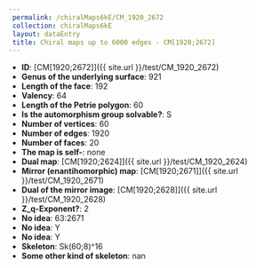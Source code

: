 ```yaml
--- 
 permalink: /chiralMaps6kE/CM_1920_2672 
 collection: chiralMaps6kE
 layout: dataEntry
 title: Chiral maps up to 6000 edges - CM[1920;2672]
---
```


- **ID**: [CM[1920;2672]]({{ site.url }}/test/CM_1920_2672)
- **Genus of the underlying surface**: 921
- **Length of the face**: 192
- **Valency**: 64
- **Length of the Petrie polygon**: 60
- **Is the automorphism group solvable?**: S
- **Number of vertices**: 60
- **Number of edges**: 1920
- **Number of faces**: 20
- **The map is self-**: none
- **Dual map**: [CM[1920;2624]]({{ site.url }}/test/CM_1920_2624)
- **Mirror (enantihomorphic) map**: [CM[1920;2671]]({{ site.url }}/test/CM_1920_2671)
- **Dual of the mirror image**: [CM[1920;2628]]({{ site.url }}/test/CM_1920_2628)
- **Z_q-Exponent?**: 2
- **No idea**:  63:2671
- **No idea**: Y
- **No idea**: Y
- **Skeleton**: Sk(60;8)^16
- **Some other kind of skeleton**: nan
